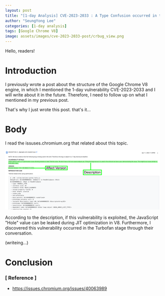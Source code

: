 ```yaml
---
layout: post
title: "[1-day Analysis] CVE-2023-2033 : A Type Confusion occurred in the Turbofan stage of the Google Chrome V8 engine (for English)"
author: "SeungYong Lee"
categories: [1-day analysis]
tags: [Google Chrome V8]
image: assets/images/cve-2023-2033-post/crbug_view.png
---
```


Hello, readers!

# Introduction
I previously wrote a post about the structure of the Google Chrome V8 engine, in which I mentioned the 1-day vulnerability CVE-2023-2033 and I will write about it in the future. Therefore, I need to follow up on what I mentioned in my previous post.

That's why I just wrote this post. that's it...

# Body
I read the issuses.chromium.org that related about this topic.

<img src="./assets/images/cve-2023-2033-post/crbug_view.png">

According to the description, if this vulnerability is exploited, the JavaScript "Hole" value can be leaked during JIT optimization in V8. 
Furthermore, I discovered this vulnerability occurred in the Turbofan stage through their conversation.


(writeing...)

# Conclusion

### [ Reference ]
- https://issues.chromium.org/issues/40063989
